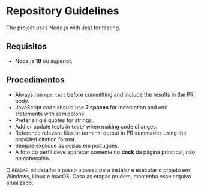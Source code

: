 # Repository Guidelines

The project uses Node.js with Jest for testing.

## Requisitos

* Node.js **18** ou superior.

## Procedimentos

* Always run `npm test` before committing and include the results in the PR body.
* JavaScript code should use **2 spaces** for indentation and end statements with semicolons.
* Prefer single quotes for strings.
* Add or update tests in `test/` when making code changes.
* Reference relevant files or terminal output in PR summaries using the provided citation format.
* Sempre explique as coisas em português.
* A foto do perfil deve aparecer somente no **dock** da página principal, não no cabeçalho.

O `README.md` detalha o passo a passo para instalar e executar o projeto em Windows, Linux e macOS. Caso as etapas mudem, mantenha esse arquivo atualizado.
